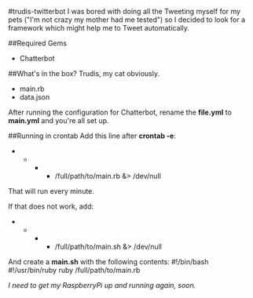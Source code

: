 #trudis-twitterbot
I was bored with doing all the Tweeting myself for my pets ("I'm not crazy my mother had me tested") so I
decided to look for a framework which might help me to Tweet automatically.

##Required Gems
* Chatterbot

##What's in the box?
Trudis, my cat obviously.

* main.rb
* data.json

After running the configuration for Chatterbot, rename the __file.yml__ to __main.yml__ and you're all set up.

##Running in crontab
Add this line after __crontab -e__:
* * * * /full/path/to/main.rb &> /dev/null

That will run every minute.

If that does not work, add:
* * * * /full/path/to/main.sh &> /dev/null

And create a __main.sh__ with the following contents:
#!/bin/bash
#!/usr/bin/ruby
ruby /full/path/to/main.rb

*I need to get my RaspberryPi up and running again, soon.*
